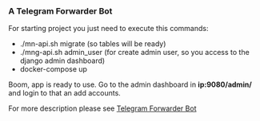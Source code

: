 ### A Telegram Forwarder Bot

For starting project you just need to execute this commands:

- ./mn-api.sh migrate  (so tables will be ready)
- ./mng-api.sh admin_user  (for create admin user, so you access to the django admin dashboard)
- docker-compose up

Boom, app is ready to use. Go to the admin dashboard in **ip:9080/admin/** and login to that an add accounts.


For more description please see  [Telegram Forwarder Bot](https://mo-ghorbani.ir/posts/telegram_forwarder_bot_django)
